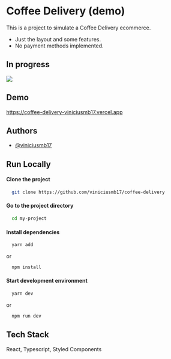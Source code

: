 # Coffee Delivery (demo)

This is a project to simulate a Coffee Delivery ecommerce.
- Just the layout and some features.
- No payment methods implemented.

## In progress
![](https://us-central1-progress-markdown.cloudfunctions.net/progress/40)

## Demo

https://coffee-delivery-viniciusmb17.vercel.app


## Authors

- [@viniciusmb17](https://www.github.com/viniciusmb17)


## Run Locally

#### Clone the project

```bash
  git clone https://github.com/viniciusmb17/coffee-delivery
```

#### Go to the project directory

```bash
  cd my-project
```

#### Install dependencies

```bash
  yarn add
```
or
```bash
  npm install
```

#### Start development environment

```bash
  yarn dev
```
or
```bash
  npm run dev
```


## Tech Stack

React, Typescript, Styled Components
